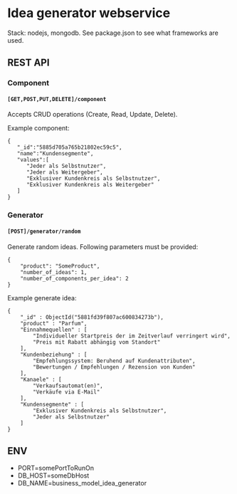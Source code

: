 # Idea generator webservice

Stack: nodejs, mongodb. See package.json to see what frameworks are used.

## REST API

### Component

#### ```[GET,POST,PUT,DELETE]/component```

Accepts CRUD operations (Create, Read, Update, Delete).

Example component:

```
{
   "_id":"5885d705a765b21802ec59c5",
   "name":"Kundensegmente",
   "values":[
      "Jeder als Selbstnutzer",
      "Jeder als Weitergeber",
      "Exklusiver Kundenkreis als Selbstnutzer",
      "Exklusiver Kundenkreis als Weitergeber"
   ]
}
```

### Generator

#### ```[POST]/generator/random```

Generate random ideas. Following parameters must be provided:

```
{
	"product": "SomeProduct",
	"number_of_ideas": 1,
	"number_of_components_per_idea": 2
}
```

Example generate idea:
```
{
    "_id" : ObjectId("5881fd39f807ac600834273b"),
    "product" : "Parfum",
    "Einnahmequellen" : [
        "Individueller Startpreis der im Zeitverlauf verringert wird",
        "Preis mit Rabatt abhängig vom Standort"
    ],
    "Kundenbeziehung" : [
        "Empfehlungssystem: Beruhend auf Kundenattributen",
        "Bewertungen / Empfehlungen / Rezension von Kunden"
    ],
    "Kanaele" : [
        "Verkaufsautomat(en)",
        "Verkäufe via E-Mail"
    ],
    "Kundensegmente" : [
        "Exklusiver Kundenkreis als Selbstnutzer",
        "Jeder als Selbstnutzer"
    ]
}
```

## ENV

 - PORT=somePortToRunOn
 - DB_HOST=someDbHost
 - DB_NAME=business_model_idea_generator
